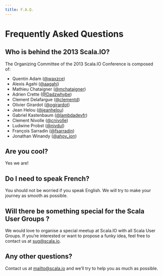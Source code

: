 ```yaml
---
title: F.A.Q.
---
```


# Frequently Asked Questions

Who is behind the 2013 Scala.IO?
-------------------------
The Organizing Committee of the 2013 Scala.IO Conference is composed of:

* Quentin Adam ([@waxzce](http://twitter.com/waxzce))
* Alexis Agahi ([@aagahi](http://twitter.com/aagahi))
* Mathieu Chataigner ([@mchataigner](http://twitter.com/mchataigner))
* Adrien Crette ([@Dadzwhybe](http://twitter.com/Dadzwhybe))
* Clement Delafargue ([@clementd](http://twitter.com/clementd))
* Olivier Girardot ([@ogirardot](http://twitter.com/ogirardot))
* Jean Helou ([@jeanhelou](http://twitter.com/jeanhelou))
* Gabriel Kastenbaum ([@lambdadevfr](http://twitter.com/lambdadevfr))
* Clement Nivolle ([@cnivolle](http://twitter.com/cnivolle))
* Ludwine Probst ([@nivdul](http://twitter.com/nivdul))
* François Sarradin ([@fsarradin](http://twitter.com/fsarradin))
* Jonathan Winandy ([@ahoy_jon](http://twitter.com/ahoy_jon))

Are you cool?
---------------------------
Yes we are!

Do I need to speak French?
---------------------------
You should not be worried if you speak English. We will try to make your journey as smooth as possible.

Will there be something special for the Scala User Groups ?
---------------------------

We would love to organise a special meetup at Scala.IO with all Scala User Groups. If you’re interested or want to propose a funky idea, feel free to contact us at [sug@scala.io](mailto:sug@scala.io).

Any other questions?
---------------------------
Contact us at [mailto@scala.io](mailto:contact@scala.io) and we’ll try to help you as much as possible.
